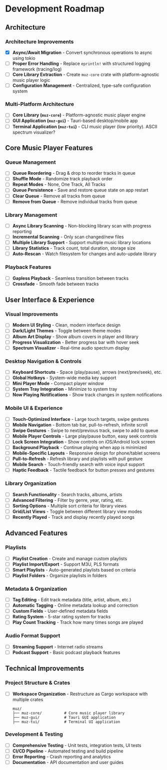 # Development Roadmap

## Architecture

### Architecture Improvements
- [x] **Async/Await Migration** - Convert synchronous operations to async using tokio
- [ ] **Proper Error Handling** - Replace `eprintln!` with structured logging framework (tracing/log)
- [ ] **Core Library Extraction** - Create `muz-core` crate with platform-agnostic music player logic
- [ ] **Configuration Management** - Centralized, type-safe configuration system

### Multi-Platform Architecture
- [ ] **Core Library (`muz-core`)** - Platform-agnostic music player engine
- [ ] **GUI Application (`muz-gui`)** - Tauri-based desktop/mobile app
- [ ] **Terminal Application (`muz-tui`)** - CLI music player (low priority). ASCII spectrum visualizer?

## Core Music Player Features

### Queue Management
- [ ] **Queue Reordering** - Drag & drop to reorder tracks in queue
- [ ] **Shuffle Mode** - Randomize track playback order
- [ ] **Repeat Modes** - None, One Track, All Tracks
- [ ] **Queue Persistence** - Save and restore queue state on app restart
- [ ] **Clear Queue** - Remove all tracks from queue
- [ ] **Remove from Queue** - Remove individual tracks from queue

### Library Management
- [ ] **Async Library Scanning** - Non-blocking library scan with progress reporting
- [ ] **Incremental Scanning** - Only scan changed/new files
- [ ] **Multiple Library Support** - Support multiple music library locations
- [ ] **Library Statistics** - Track count, total duration, storage size
- [ ] **Auto-Rescan** - Watch filesystem for changes and auto-update library

### Playback Features
- [ ] **Gapless Playback** - Seamless transition between tracks
- [ ] **Crossfade** - Smooth fade between tracks

## User Interface & Experience

### Visual Improvements
- [ ] **Modern UI Styling** - Clean, modern interface design
- [ ] **Dark/Light Themes** - Toggle between theme modes
- [ ] **Album Art Display** - Show album covers in player and library
- [ ] **Progress Visualization** - Better progress bar with hover seek
- [ ] **Spectrum Visualizer** - Real-time audio spectrum display

### Desktop Navigation & Controls
- [ ] **Keyboard Shortcuts** - Space (play/pause), arrows (next/prev/seek), etc.
- [ ] **Global Hotkeys** - System-wide media key support
- [ ] **Mini Player Mode** - Compact player window
- [ ] **System Tray Integration** - Minimize to system tray
- [ ] **Now Playing Notifications** - Show track changes in system notifications

### Mobile UI & Experience
- [ ] **Touch-Optimized Interface** - Large touch targets, swipe gestures
- [ ] **Mobile Navigation** - Bottom tab bar, pull-to-refresh, infinite scroll
- [ ] **Swipe Gestures** - Swipe to next/previous track, swipe to add to queue
- [ ] **Mobile Player Controls** - Large play/pause button, easy seek controls
- [ ] **Lock Screen Integration** - Show controls on iOS/Android lock screen
- [ ] **Background Playback** - Continue playing when app is minimized
- [ ] **Mobile-Specific Layouts** - Responsive design for phone/tablet screens
- [ ] **Pull-to-Refresh** - Refresh library and playlists with pull gesture
- [ ] **Mobile Search** - Touch-friendly search with voice input support
- [ ] **Haptic Feedback** - Tactile feedback for button presses and gestures

### Library Organization
- [ ] **Search Functionality** - Search tracks, albums, artists
- [ ] **Advanced Filtering** - Filter by genre, year, rating, etc.
- [ ] **Sorting Options** - Multiple sort criteria for library views
- [ ] **Grid/List Views** - Toggle between different library view modes
- [ ] **Recently Played** - Track and display recently played songs

## Advanced Features

### Playlists
- [ ] **Playlist Creation** - Create and manage custom playlists
- [ ] **Playlist Import/Export** - Support M3U, PLS formats
- [ ] **Smart Playlists** - Auto-generated playlists based on criteria
- [ ] **Playlist Folders** - Organize playlists in folders

### Metadata & Organization
- [ ] **Tag Editing** - Edit track metadata (title, artist, album, etc.)
- [ ] **Automatic Tagging** - Online metadata lookup and correction
- [ ] **Custom Fields** - User-defined metadata fields
- [ ] **Rating System** - 5-star rating system for tracks
- [ ] **Play Count Tracking** - Track how many times songs are played

### Audio Format Support
- [ ] **Streaming Support** - Internet radio streams
- [ ] **Podcast Support** - Basic podcast playback features

## Technical Improvements

### Project Structure & Crates
- [ ] **Workspace Organization** - Restructure as Cargo workspace with multiple crates
  ```
  muz/
  ├── muz-core/          # Core music player library
  ├── muz-gui/           # Tauri GUI application  
  ├── muz-tui/           # Terminal UI application
  ```

### Development & Testing
- [ ] **Comprehensive Testing** - Unit tests, integration tests, UI tests
- [ ] **CI/CD Pipeline** - Automated testing and build pipeline
- [ ] **Error Reporting** - Crash reporting and analytics
- [ ] **Documentation** - API documentation and user guides